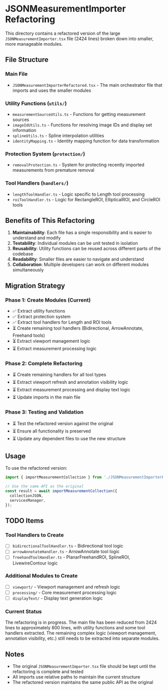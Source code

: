 # JSONMeasurementImporter Refactoring

This directory contains a refactored version of the large `JSONMeasurementImporter.tsx` file (2424 lines) broken down into smaller, more manageable modules.

## File Structure

### Main File
- `JSONMeasurementImporterRefactored.tsx` - The main orchestrator file that imports and uses the smaller modules

### Utility Functions (`utils/`)
- `measurementSourceUtils.ts` - Functions for getting measurement sources
- `imageIdUtils.ts` - Functions for resolving image IDs and display set information
- `splineUtils.ts` - Spline interpolation utilities
- `identityMapping.ts` - Identity mapping function for data transformation

### Protection System (`protection/`)
- `removalProtection.ts` - System for protecting recently imported measurements from premature removal

### Tool Handlers (`handlers/`)
- `lengthToolHandler.ts` - Logic specific to Length tool processing
- `roiToolHandler.ts` - Logic for RectangleROI, EllipticalROI, and CircleROI tools

## Benefits of This Refactoring

1. **Maintainability**: Each file has a single responsibility and is easier to understand and modify
2. **Testability**: Individual modules can be unit tested in isolation
3. **Reusability**: Utility functions can be reused across different parts of the codebase
4. **Readability**: Smaller files are easier to navigate and understand
5. **Collaboration**: Multiple developers can work on different modules simultaneously

## Migration Strategy

### Phase 1: Create Modules (Current)
- ✅ Extract utility functions
- ✅ Extract protection system
- ✅ Extract tool handlers for Length and ROI tools
- ⏳ Create remaining tool handlers (Bidirectional, ArrowAnnotate, Freehand tools)
- ⏳ Extract viewport management logic
- ⏳ Extract measurement processing logic

### Phase 2: Complete Refactoring
- ⏳ Create remaining handlers for all tool types
- ⏳ Extract viewport refresh and annotation visibility logic
- ⏳ Extract measurement processing and display text logic
- ⏳ Update imports in the main file

### Phase 3: Testing and Validation
- ⏳ Test the refactored version against the original
- ⏳ Ensure all functionality is preserved
- ⏳ Update any dependent files to use the new structure

## Usage

To use the refactored version:

```typescript
import { importMeasurementCollection } from './JSONMeasurementImporterRefactored';

// Use the same API as the original
const result = await importMeasurementCollection({
  collectionJSON,
  servicesManager,
});
```

## TODO Items

### Tool Handlers to Create
- [ ] `bidirectionalToolHandler.ts` - Bidirectional tool logic
- [ ] `arrowAnnotateHandler.ts` - ArrowAnnotate tool logic  
- [ ] `freehandToolHandler.ts` - PlanarFreehandROI, SplineROI, LivewireContour logic

### Additional Modules to Create
- [ ] `viewport/` - Viewport management and refresh logic
- [ ] `processing/` - Core measurement processing logic
- [ ] `displayText/` - Display text generation logic

### Current Status
The refactoring is in progress. The main file has been reduced from 2424 lines to approximately 800 lines, with utility functions and some tool handlers extracted. The remaining complex logic (viewport management, annotation visibility, etc.) still needs to be extracted into separate modules.

## Notes

- The original `JSONMeasurementImporter.tsx` file should be kept until the refactoring is complete and tested
- All imports use relative paths to maintain the current structure
- The refactored version maintains the same public API as the original